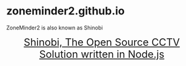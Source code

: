 # zoneminder2.github.io
ZoneMinder2 is also known as Shinobi

<a href="" style="font-size:20pt;display:block;margin-bottom:10px;text-align:center">Shinobi, The Open Source CCTV Solution written in Node.js</a>
